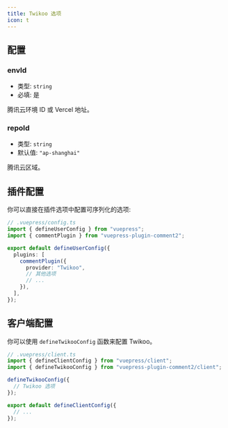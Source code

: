 ```yaml
---
title: Twikoo 选项
icon: t
---
```


## 配置

### envId

- 类型: `string`
- 必填: 是

腾讯云环境 ID 或 Vercel 地址。

### repoId

- 类型: `string`
- 默认值: `"ap-shanghai"`

腾讯云区域。

## 插件配置

你可以直接在插件选项中配置可序列化的选项:

```ts
// .vuepress/config.ts
import { defineUserConfig } from "vuepress";
import { commentPlugin } from "vuepress-plugin-comment2";

export default defineUserConfig({
  plugins: [
    commentPlugin({
      provider: "Twikoo",
      // 其他选项
      // ...
    }),
  ],
});
```

## 客户端配置

你可以使用 `defineTwikooConfig` 函数来配置 Twikoo。

```ts
// .vuepress/client.ts
import { defineClientConfig } from "vuepress/client";
import { defineTwikooConfig } from "vuepress-plugin-comment2/client";

defineTwikooConfig({
  // Twikoo 选项
});

export default defineClientConfig({
  // ...
});
```
